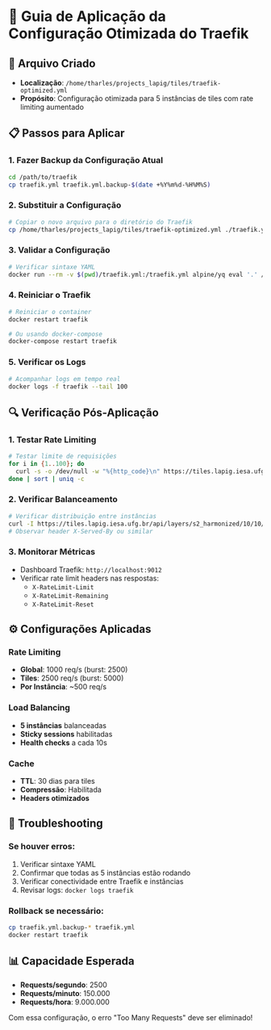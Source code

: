 # 🚀 Guia de Aplicação da Configuração Otimizada do Traefik

## 📁 Arquivo Criado
- **Localização**: `/home/tharles/projects_lapig/tiles/traefik-optimized.yml`
- **Propósito**: Configuração otimizada para 5 instâncias de tiles com rate limiting aumentado

## 📋 Passos para Aplicar

### 1. Fazer Backup da Configuração Atual
```bash
cd /path/to/traefik
cp traefik.yml traefik.yml.backup-$(date +%Y%m%d-%H%M%S)
```

### 2. Substituir a Configuração
```bash
# Copiar o novo arquivo para o diretório do Traefik
cp /home/tharles/projects_lapig/tiles/traefik-optimized.yml ./traefik.yml
```

### 3. Validar a Configuração
```bash
# Verificar sintaxe YAML
docker run --rm -v $(pwd)/traefik.yml:/traefik.yml alpine/yq eval '.' /traefik.yml
```

### 4. Reiniciar o Traefik
```bash
# Reiniciar o container
docker restart traefik

# Ou usando docker-compose
docker-compose restart traefik
```

### 5. Verificar os Logs
```bash
# Acompanhar logs em tempo real
docker logs -f traefik --tail 100
```

## 🔍 Verificação Pós-Aplicação

### 1. Testar Rate Limiting
```bash
# Testar limite de requisições
for i in {1..100}; do
  curl -s -o /dev/null -w "%{http_code}\n" https://tiles.lapig.iesa.ufg.br/health
done | sort | uniq -c
```

### 2. Verificar Balanceamento
```bash
# Verificar distribuição entre instâncias
curl -I https://tiles.lapig.iesa.ufg.br/api/layers/s2_harmonized/10/10/10
# Observar header X-Served-By ou similar
```

### 3. Monitorar Métricas
- Dashboard Traefik: `http://localhost:9012`
- Verificar rate limit headers nas respostas:
  - `X-RateLimit-Limit`
  - `X-RateLimit-Remaining`
  - `X-RateLimit-Reset`

## ⚙️ Configurações Aplicadas

### Rate Limiting
- **Global**: 1000 req/s (burst: 2500)
- **Tiles**: 2500 req/s (burst: 5000)
- **Por Instância**: ~500 req/s

### Load Balancing
- **5 instâncias** balanceadas
- **Sticky sessions** habilitadas
- **Health checks** a cada 10s

### Cache
- **TTL**: 30 dias para tiles
- **Compressão**: Habilitada
- **Headers otimizados**

## 🚨 Troubleshooting

### Se houver erros:
1. Verificar sintaxe YAML
2. Confirmar que todas as 5 instâncias estão rodando
3. Verificar conectividade entre Traefik e instâncias
4. Revisar logs: `docker logs traefik`

### Rollback se necessário:
```bash
cp traefik.yml.backup-* traefik.yml
docker restart traefik
```

## 📊 Capacidade Esperada
- **Requests/segundo**: 2500
- **Requests/minuto**: 150.000
- **Requests/hora**: 9.000.000

Com essa configuração, o erro "Too Many Requests" deve ser eliminado!